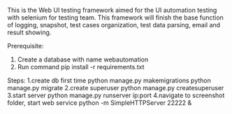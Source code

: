 This is the Web UI testing framework aimed for the UI automation testing with selenium for testing team. This framework will finish the base function of logging, snapshot, test cases organization, test data parsing, email and result showing.

Prerequisite:
1. Create a database with name webautomation
2. Run command pip install -r requirements.txt 


Steps:
1.create db first time
python manage.py makemigrations
python manage.py migrate
2.create superuser
python manage.py createsuperuser
3.start server
python manage.py runserver ip:port
4.navigate to screenshot folder, start web service
python -m SimpleHTTPServer 22222 &